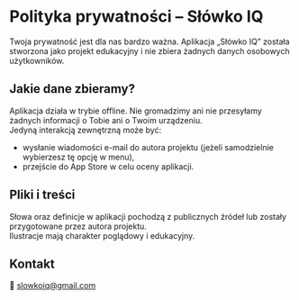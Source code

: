 # Polityka prywatności – Słówko IQ

Twoja prywatność jest dla nas bardzo ważna. Aplikacja „Słówko IQ” została stworzona jako projekt edukacyjny i nie zbiera żadnych danych osobowych użytkowników.

## Jakie dane zbieramy?
Aplikacja działa w trybie offline. Nie gromadzimy ani nie przesyłamy żadnych informacji o Tobie ani o Twoim urządzeniu.  
Jedyną interakcją zewnętrzną może być:
- wysłanie wiadomości e-mail do autora projektu (jeżeli samodzielnie wybierzesz tę opcję w menu),
- przejście do App Store w celu oceny aplikacji.

## Pliki i treści
Słowa oraz definicje w aplikacji pochodzą z publicznych źródeł lub zostały przygotowane przez autora projektu.  
Ilustracje mają charakter poglądowy i edukacyjny.

## Kontakt
📧 [slowkoiq@gmail.com](mailto:slowkoiq@gmail.com)
